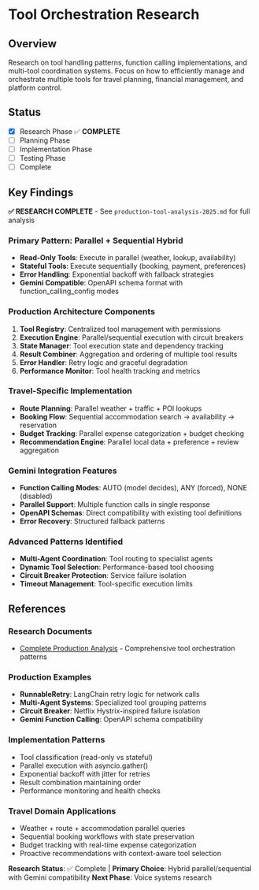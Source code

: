 # Tool Orchestration Research
## Overview
Research on tool handling patterns, function calling implementations, and multi-tool coordination systems. Focus on how to efficiently manage and orchestrate multiple tools for travel planning, financial management, and platform control.

## Status
- [x] Research Phase ✅ **COMPLETE**
- [ ] Planning Phase
- [ ] Implementation Phase
- [ ] Testing Phase
- [ ] Complete

## Key Findings

**✅ RESEARCH COMPLETE** - See `production-tool-analysis-2025.md` for full analysis

### **Primary Pattern: Parallel + Sequential Hybrid**
- **Read-Only Tools**: Execute in parallel (weather, lookup, availability)
- **Stateful Tools**: Execute sequentially (booking, payment, preferences)
- **Error Handling**: Exponential backoff with fallback strategies
- **Gemini Compatible**: OpenAPI schema format with function_calling_config modes

### **Production Architecture Components**
1. **Tool Registry**: Centralized tool management with permissions
2. **Execution Engine**: Parallel/sequential execution with circuit breakers
3. **State Manager**: Tool execution state and dependency tracking
4. **Result Combiner**: Aggregation and ordering of multiple tool results
5. **Error Handler**: Retry logic and graceful degradation
6. **Performance Monitor**: Tool health tracking and metrics

### **Travel-Specific Implementation**
- **Route Planning**: Parallel weather + traffic + POI lookups
- **Booking Flow**: Sequential accommodation search → availability → reservation
- **Budget Tracking**: Parallel expense categorization + budget checking
- **Recommendation Engine**: Parallel local data + preference + review aggregation

### **Gemini Integration Features**
- **Function Calling Modes**: AUTO (model decides), ANY (forced), NONE (disabled)
- **Parallel Support**: Multiple function calls in single response
- **OpenAPI Schemas**: Direct compatibility with existing tool definitions
- **Error Recovery**: Structured fallback patterns

### **Advanced Patterns Identified**
- **Multi-Agent Coordination**: Tool routing to specialist agents
- **Dynamic Tool Selection**: Performance-based tool choosing
- **Circuit Breaker Protection**: Service failure isolation
- **Timeout Management**: Tool-specific execution limits

## References

### **Research Documents**
- [Complete Production Analysis](./production-tool-analysis-2025.md) - Comprehensive tool orchestration patterns

### **Production Examples**
- **RunnableRetry**: LangChain retry logic for network calls
- **Multi-Agent Systems**: Specialized tool grouping patterns
- **Circuit Breaker**: Netflix Hystrix-inspired failure isolation
- **Gemini Function Calling**: OpenAPI schema compatibility

### **Implementation Patterns**
- Tool classification (read-only vs stateful)
- Parallel execution with asyncio.gather()
- Exponential backoff with jitter for retries
- Result combination maintaining order
- Performance monitoring and health checks

### **Travel Domain Applications**
- Weather + route + accommodation parallel queries
- Sequential booking workflows with state preservation
- Budget tracking with real-time expense categorization
- Proactive recommendations with context-aware tool selection

**Research Status**: ✅ Complete | **Primary Choice**: Hybrid parallel/sequential with Gemini compatibility
**Next Phase**: Voice systems research